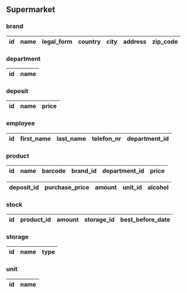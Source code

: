 <div style="page-break-after: always;"></div>

## Supermarket

### brand

|   id | name                                       | legal_form   | country   | city              | address             |   zip_code |
|-----:|:-------------------------------------------|:-------------|:----------|:------------------|:--------------------|-----------:|

### department

|   id | name          |
|-----:|:--------------|

### deposit

|   id | name         |   price |
|-----:|:-------------|--------:|

### employee

|   id | first_name   | last_name   |   telefon_nr |   department_id |
|-----:|:-------------|:------------|-------------:|----------------:|

### product

|   id | name                              |       barcode |   brand_id |   department_id |   price |
|-----:|:----------------------------------|--------------:|-----------:|----------------:|--------:|

|   deposit_id |   purchase_price |   amount | unit_id   | alcohol   |
|-------------:|-----------------:|---------:|:----------|:----------|

### stock

| id       |   product_id |   amount | storage_id   | best_before_date   |
|:---------|-------------:|---------:|:-------------|:-------------------|

### storage

| id    | name                                       | type      |
|:------|:-------------------------------------------|:----------|

### unit

| id   | name       |
|:-----|:-----------|